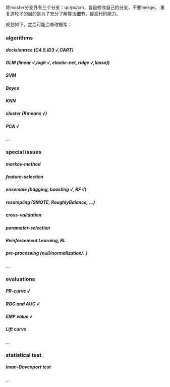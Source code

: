 
除master分支外有三个分支：qc/px/xm，各自修改自己的分支，不要merge。
重复造轮子的目的是为了充分了解算法细节，提高代码能力。

规划如下，之后可能会修改框架：

### algorithms
##### decisiontree (C4.5,ID3 √,CART)
##### GLM (linear √,logit √, elastic-net, ridge √,lasso))
##### SVM
##### Bayes
##### KNN
##### cluster (Kmeans √)
##### PCA √
...

### special issues
##### markov-method
##### feature-selection
##### ensemble (bagging, boosting √, RF √)
##### resampling (SMOTE, RoughlyBalance, ...)
##### cross-validation
##### parameter-selection
##### Reinforcement Learning, RL
##### pre-processing (null/normalization/..)
...

### evaluations
##### PR-curve √
##### ROC and AUC √
##### EMP value √
##### Lift curve
...

### statistical test
##### Iman-Davenport test
...
